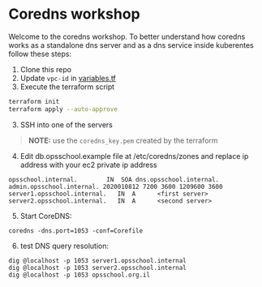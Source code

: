 # Coredns workshop
Welcome to the coredns workshop. To better understand how coredns works as a standalone dns server and as a dns service inside kuberentes follow these steps: 

1. Clone this repo
2. Update `vpc-id` in [variables.tf](coredns-server/variables.tf)
3. Execute the terraform script
```bash
terraform init
terraform apply --auto-approve 
```
3. SSH into one of the servers 
>**NOTE:** use the `coredns_key.pem` created by the terraform
4. Edit db.opsschool.example file at /etc/coredns/zones and replace ip address with your ec2 private ip address
```
opsschool.internal.        IN  SOA dns.opsschool.internal. admin.opsschool.internal. 2020010812 7200 3600 1209600 3600
server1.opsschool.internal.   IN  A      <first server>
server2.opsschool.internal.   IN  A      <second server>
```

5. Start CoreDNS:
```
coredns -dns.port=1053 -conf=Corefile
```
6. test DNS query resolution:
```
dig @localhost -p 1053 server1.opsschool.internal
dig @localhost -p 1053 server2.opsschool.internal
dig @localhost -p 1053 opsschool.org.il
```
